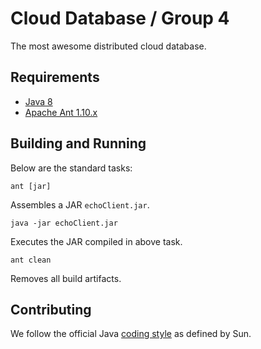 # Cloud Database / Group 4

The most awesome distributed cloud database.

## Requirements

* [Java 8](https://java.com/en/download/)
* [Apache Ant 1.10.x](https://ant.apache.org)

## Building and Running

Below are the standard tasks:

    ant [jar]
    
Assembles a JAR `echoClient.jar`.

    java -jar echoClient.jar

Executes the JAR compiled in above task.

    ant clean

Removes all build artifacts.


## Contributing

We follow the official Java [coding style](https://www.oracle.com/technetwork/java/codeconvtoc-136057.html) as defined by Sun.